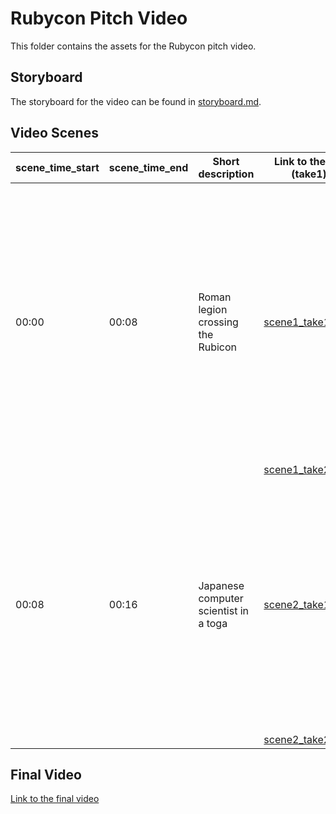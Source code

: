 # Rubycon Pitch Video

This folder contains the assets for the Rubycon pitch video.

## Storyboard

The storyboard for the video can be found in [storyboard.md](storyboard.md).

## Video Scenes

| scene_time_start | scene_time_end | Short description | Link to the file (take1) | Prompt used |
|---|---|---|---|---|
| 00:00 | 00:08 | Roman legion crossing the Rubicon | [scene1_take1.mp4](scene1_take1.mp4) | *A photorealistic video of Roman legionaries, led by Julius Caesar, crossing the Rubicon river. The legion's standards are adorned with large, sparkling red diamonds in a pentagonal shape. The sky is dramatic. Cinematic, 8k.* |
| | | | [scene1_take2.mp4](scene1_take2.mp4) | |
| 00:08 | 00:16 | Japanese computer scientist in a toga | [scene2_take1.mp4](scene2_take1.mp4) | *A cartoon-style animation of a smiling, 60-year-old Japanese computer scientist with glasses, wearing a Roman toga. He is holding a large, glowing red diamond. The background is a serene Japanese garden.* |
| | | | [scene2_take2.mp4](scene2_take2.mp4) | |

## Final Video

[Link to the final video]()
